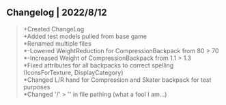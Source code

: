 ## **Changelog | 2022/8/12**

> +Created ChangeLog</br>
> +Added test models pulled from base game</br>
> *Renamed multiple files</br>
> *-Lowered WeightReduction for CompressionBackpack from 80 > 70</br>
> *-Increased Weight of CompressionBackpack from 1.1 > 1.3</br>
> *Fixed attributes for all backpacks to correct spelling (IconsForTexture, DisplayCategory)</br>
> *Changed L/R hand for Compression and Skater backpack for test purposes</br>
> *Changed '/' > '\' in file pathing (what a fool I am...)</br>
